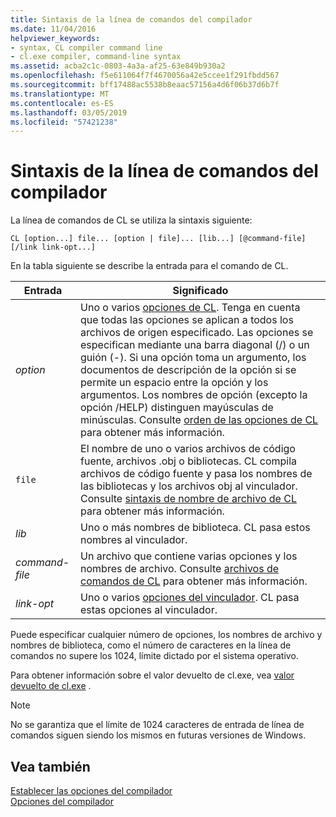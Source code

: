 ```yaml
---
title: Sintaxis de la línea de comandos del compilador
ms.date: 11/04/2016
helpviewer_keywords:
- syntax, CL compiler command line
- cl.exe compiler, command-line syntax
ms.assetid: acba2c1c-0803-4a3a-af25-63e849b930a2
ms.openlocfilehash: f5e611064f7f4670056a42e5ccee1f291fbdd567
ms.sourcegitcommit: bff17488ac5538b8eaac57156a4d6f06b37d6b7f
ms.translationtype: MT
ms.contentlocale: es-ES
ms.lasthandoff: 03/05/2019
ms.locfileid: "57421238"
---
```

# <a name="compiler-command-line-syntax"></a>Sintaxis de la línea de comandos del compilador

La línea de comandos de CL se utiliza la sintaxis siguiente:

```
CL [option...] file... [option | file]... [lib...] [@command-file] [/link link-opt...]
```

En la tabla siguiente se describe la entrada para el comando de CL.

|Entrada|Significado|
|-----------|-------------|
|*option*|Uno o varios [opciones de CL](../../build/reference/compiler-options.md). Tenga en cuenta que todas las opciones se aplican a todos los archivos de origen especificado. Las opciones se especifican mediante una barra diagonal (/) o un guión (-). Si una opción toma un argumento, los documentos de descripción de la opción si se permite un espacio entre la opción y los argumentos. Los nombres de opción (excepto la opción /HELP) distinguen mayúsculas de minúsculas. Consulte [orden de las opciones de CL](../../build/reference/order-of-cl-options.md) para obtener más información.|
|`file`|El nombre de uno o varios archivos de código fuente, archivos .obj o bibliotecas. CL compila archivos de código fuente y pasa los nombres de las bibliotecas y los archivos obj al vinculador. Consulte [sintaxis de nombre de archivo de CL](../../build/reference/cl-filename-syntax.md) para obtener más información.|
|*lib*|Uno o más nombres de biblioteca. CL pasa estos nombres al vinculador.|
|*command-file*|Un archivo que contiene varias opciones y los nombres de archivo. Consulte [archivos de comandos de CL](../../build/reference/cl-command-files.md) para obtener más información.|
|*link-opt*|Uno o varios [opciones del vinculador](../../build/reference/linker-options.md). CL pasa estas opciones al vinculador.|

Puede especificar cualquier número de opciones, los nombres de archivo y nombres de biblioteca, como el número de caracteres en la línea de comandos no supere los 1024, límite dictado por el sistema operativo.

Para obtener información sobre el valor devuelto de cl.exe, vea [valor devuelto de cl.exe](../../build/reference/return-value-of-cl-exe.md) .

> [!NOTE]
>  No se garantiza que el límite de 1024 caracteres de entrada de línea de comandos siguen siendo los mismos en futuras versiones de Windows.

## <a name="see-also"></a>Vea también

[Establecer las opciones del compilador](../../build/reference/setting-compiler-options.md)<br/>
[Opciones del compilador](../../build/reference/compiler-options.md)

